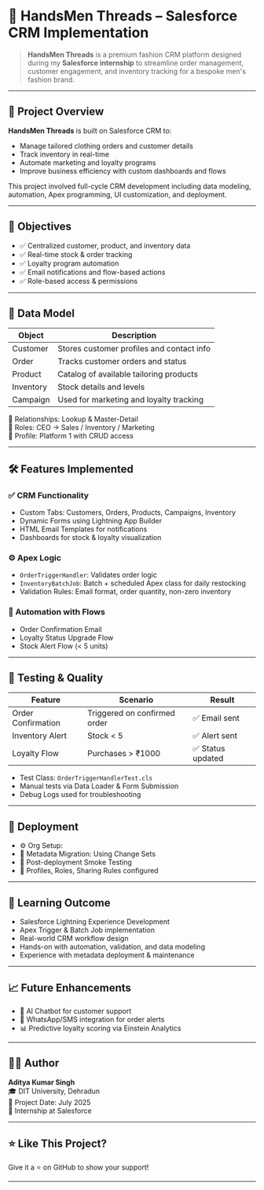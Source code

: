 # 🧵 HandsMen Threads – Salesforce CRM Implementation

> **HandsMen Threads** is a premium fashion CRM platform designed during my **Salesforce internship** to streamline order management, customer engagement, and inventory tracking for a bespoke men's fashion brand.

---

## 📌 Project Overview

**HandsMen Threads** is built on Salesforce CRM to:
- Manage tailored clothing orders and customer details  
- Track inventory in real-time  
- Automate marketing and loyalty programs  
- Improve business efficiency with custom dashboards and flows

This project involved full-cycle CRM development including data modeling, automation, Apex programming, UI customization, and deployment.

---

## 🎯 Objectives

- ✅ Centralized customer, product, and inventory data
- ✅ Real-time stock & order tracking
- ✅ Loyalty program automation
- ✅ Email notifications and flow-based actions
- ✅ Role-based access & permissions

---

## 🧱 Data Model

| Object        | Description                             |
|---------------|-----------------------------------------|
| Customer      | Stores customer profiles and contact info |
| Order         | Tracks customer orders and status       |
| Product       | Catalog of available tailoring products |
| Inventory     | Stock details and levels                |
| Campaign      | Used for marketing and loyalty tracking |

🔗 Relationships: Lookup & Master-Detail  
🔐 Roles: CEO → Sales / Inventory / Marketing  
👤 Profile: Platform 1 with CRUD access

---

## 🛠️ Features Implemented

### ✅ CRM Functionality
- Custom Tabs: Customers, Orders, Products, Campaigns, Inventory  
- Dynamic Forms using Lightning App Builder  
- HTML Email Templates for notifications  
- Dashboards for stock & loyalty visualization

### ⚙️ Apex Logic
- `OrderTriggerHandler`: Validates order logic  
- `InventoryBatchJob`: Batch + scheduled Apex class for daily restocking  
- Validation Rules: Email format, order quantity, non-zero inventory  

### 🔁 Automation with Flows
- Order Confirmation Email  
- Loyalty Status Upgrade Flow  
- Stock Alert Flow (< 5 units)  

---

## 🧪 Testing & Quality

| Feature              | Scenario                        | Result |
|----------------------|----------------------------------|--------|
| Order Confirmation   | Triggered on confirmed order     | ✅ Email sent |
| Inventory Alert      | Stock < 5                        | ✅ Alert sent |
| Loyalty Flow         | Purchases > ₹1000                | ✅ Status updated |

- Test Class: `OrderTriggerHandlerTest.cls`  
- Manual tests via Data Loader & Form Submission  
- Debug Logs used for troubleshooting

---

## 🚀 Deployment

- ⚙️ Org Setup: 
- 🔁 Metadata Migration: Using Change Sets  
- 🔎 Post-deployment Smoke Testing  
- 🧩 Profiles, Roles, Sharing Rules configured  

---

## 🧠 Learning Outcome

- Salesforce Lightning Experience Development  
- Apex Trigger & Batch Job implementation  
- Real-world CRM workflow design  
- Hands-on with automation, validation, and data modeling  
- Experience with metadata deployment & maintenance  

---

## 📈 Future Enhancements

- 🔮 AI Chatbot for customer support  
- 📲 WhatsApp/SMS integration for order alerts  
- 📊 Predictive loyalty scoring via Einstein Analytics  

---

## 👨‍💻 Author

**Aditya Kumar Singh**  
🎓 DIT University, Dehradun  
📅 Project Date: July 2025  
🏢 Internship at Salesforce

---

## ⭐ Like This Project?

Give it a ⭐ on GitHub to show your support!

---

